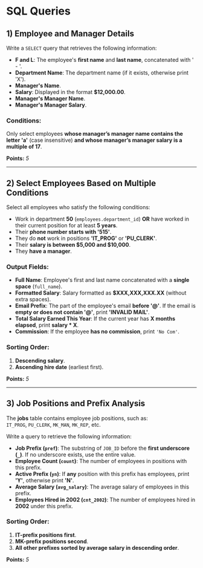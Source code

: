 # SQL Queries  

## **1) Employee and Manager Details**  

Write a `SELECT` query that retrieves the following information:  
- **F and L**: The employee's **first name** and **last name**, concatenated with ' - '.  
- **Department Name**: The department name (if it exists, otherwise print 'X').  
- **Manager's Name**.  
- **Salary**: Displayed in the format **$12,000.00**.  
- **Manager's Manager Name**.  
- **Manager's Manager Salary**.  

### **Conditions:**  
Only select employees **whose manager’s manager name contains the letter 'a'** (case insensitive) **and whose manager’s manager salary is a multiple of 17**.  

**Points:** *5*  

---

## **2) Select Employees Based on Multiple Conditions**  

Select all employees who satisfy the following conditions:  
- Work in department **50** (`employees.department_id`) **OR** have worked in their current position for at least **5 years**.  
- Their **phone number starts with '515'**.  
- They do **not** work in positions **'IT_PROG'** or **'PU_CLERK'**.  
- Their **salary is between $5,000 and $10,000**.  
- They **have a manager**.  

### **Output Fields:**  
- **Full Name**: Employee's first and last name concatenated with a **single space** (`full_name`).  
- **Formatted Salary**: Salary formatted as **$XXX,XXX,XXX.XX** (without extra spaces).  
- **Email Prefix**: The part of the employee's email **before '@'**. If the email is **empty or does not contain '@'**, print **'INVALID MAIL'**.  
- **Total Salary Earned This Year**: If the current year has **X months elapsed**, print **salary * X**.  
- **Commission**: If the employee **has no commission**, print `'No Com'`.  

### **Sorting Order:**  
1. **Descending salary**.  
2. **Ascending hire date** (earliest first).  

**Points:** *5*  

---

## **3) Job Positions and Prefix Analysis**  

The **jobs** table contains employee job positions, such as:  
`IT_PROG`, `PU_CLERK`, `MK_MAN`, `MK_REP`, etc.  

Write a query to retrieve the following information:  
- **Job Prefix (`pref`)**: The substring of `JOB_ID` before the **first underscore (`_`)**. If no underscore exists, use the entire value.  
- **Employee Count (`count`)**: The number of employees in positions with this prefix.  
- **Active Prefix (`yn`)**: If **any** position with this prefix has employees, print **'Y'**, otherwise print **'N'**.  
- **Average Salary (`avg_salary`)**: The average salary of employees in this prefix.  
- **Employees Hired in 2002 (`cnt_2002`)**: The number of employees hired in **2002** under this prefix.  

### **Sorting Order:**  
1. **IT-prefix positions first**.  
2. **MK-prefix positions second**.  
3. **All other prefixes sorted by average salary in descending order**.  

**Points:** *5*  
